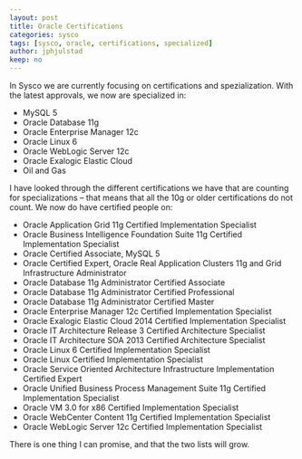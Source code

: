 ```yaml
---
layout: post
title: Oracle Certifications
categories: sysco
tags: [sysco, oracle, certifications, specialized]
author: jphjulstad
keep: no
---
```


In Sysco we are currently focusing on certifications and spezialization. With the latest approvals, we now are specialized in:

* MySQL 5
* Oracle Database 11g
* Oracle Enterprise Manager 12c
* Oracle Linux 6
* Oracle WebLogic Server 12c
* Oracle Exalogic Elastic Cloud
* Oil and Gas

I have looked through the different certifications we have that are counting for specializations – that means that all the 10g or older certifications do not count. We now do have certified people on:

* Oracle Application Grid 11g Certified Implementation Specialist
* Oracle Business Intelligence Foundation Suite 11g Certified Implementation Specialist
* Oracle Certified Associate, MySQL 5
* Oracle Certified Expert, Oracle Real Application Clusters 11g and Grid Infrastructure Administrator
* Oracle Database 11g Administrator Certified Associate
* Oracle Database 11g Administrator Certified Professional
* Oracle Database 11g Administrator Certified Master
* Oracle Enterprise Manager 12c Certified Implementation Specialist
* Oracle Exalogic Elastic Cloud 2014 Certified Implementation Specialist
* Oracle IT Architecture Release 3 Certified Architecture Specialist
* Oracle IT Architecture SOA 2013 Certified Architecture Specialist
* Oracle Linux 6 Certified Implementation Specialist
* Oracle Linux Certified Implementation Specialist
* Oracle Service Oriented Architecture Infrastructure Implementation Certified Expert
* Oracle Unified Business Process Management Suite 11g Certified Implementation Specialist
* Oracle VM 3.0 for x86 Certified Implementation Specialist
* Oracle WebCenter Content 11g Certified Implementation Specialist
* Oracle WebLogic Server 12c Certified Implementation Specialist

There is one thing I can promise, and that the two lists will grow.
